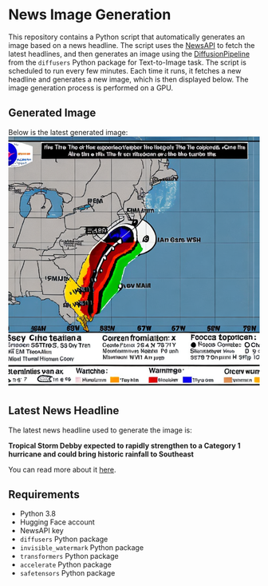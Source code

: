 # News Image Generation
This repository contains a Python script that automatically generates an image based on a news headline. The script uses the [NewsAPI](https://newsapi.org/) to fetch the latest headlines, and then generates an image using the [DiffusionPipeline](https://github.com/huggingface/diffusers) from the `diffusers` Python package for Text-to-Image task.
The script is scheduled to run every few minutes. Each time it runs, it fetches a new headline and generates a new image, which is then displayed below. The image generation process is performed on a GPU.

## Generated Image
Below is the latest generated image:
![Generated Image](image.png)

## Latest News Headline
The latest news headline used to generate the image is:

**Tropical Storm Debby expected to rapidly strengthen to a Category 1 hurricane and could bring historic rainfall to Southeast**

You can read more about it [here](https://news.google.com/rss/articles/CBMimwFBVV95cUxPOVRJcEhLT1QxcEVySS1FU3Blc21OVUFjeExRNnJBMzhuYmV3eHhZY1RrUVFaZGVyYTNsRTdsUHlucHdPbm5GNXZLeWdsbE1BdlRZTnB4Y1ZySVF3SXYxSktjajBXSTNzLUhGSl9wNm5VTTlmZTlRMzdnZHBCZUNlQzY5QXBjZVQwa2I0VDdaY0RxYmVxUlJ1RzNDa9IBkgFBVV95cUxNYm5sM3ltU29TbzF2b0dOUl9fM3lVMEMxWWktWm9rNDJiYkczbkhYeWtQNzlnUXUxTDJWSkE3MldRSVVaV2tmNWI5UXlKSkp5WW9yMjNQa3M2amZYdDUyNU1kSlZKQjRXNUU0YVVKX0k2NUR1TFk3UDdYd3BDYnE5ZDVnWGw2NEthT3prMlJEZUw4QQ?oc=5).

## Requirements
- Python 3.8
- Hugging Face account
- NewsAPI key
- `diffusers` Python package
- `invisible_watermark` Python package
- `transformers` Python package
- `accelerate` Python package
- `safetensors` Python package
